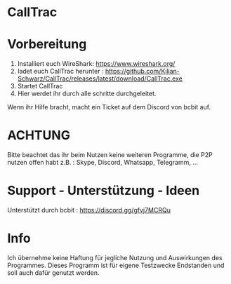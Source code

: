 # CallTrac

# Vorbereitung

1. Installiert euch WireShark: https://www.wireshark.org/
2. ladet euch CallTrac herunter : https://github.com/Kilian-Schwarz/CallTrac/releases/latest/download/CallTrac.exe
3. Startet CallTrac
4. Hier werdet ihr durch alle schritte durchgeleitet.


Wenn ihr Hilfe bracht, macht ein Ticket auf dem Discord von bcbit auf.

# ACHTUNG
Bitte beachtet das ihr beim Nutzen keine weiteren Programme, die P2P nutzen offen habt z.B. :
Skype, Discord, Whatsapp, Telegramm, ...



# Support - Unterstützung - Ideen
Unterstützt durch bcbit : https://discord.gg/gfvj7MCRQu


# Info
Ich übernehme keine Haftung für jegliche Nutzung und Auswirkungen des Programmes.
Dieses Programm ist für eigene Testzwecke Endstanden und soll auch dafür genutzt werden.
